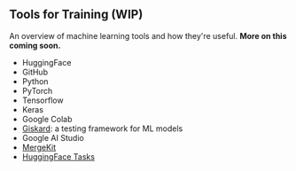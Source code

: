 ## Tools for Training (WIP)
An overview of machine learning tools and how they're useful. **More on this coming soon.**
* HuggingFace
* GitHub
* Python
* PyTorch
* Tensorflow
* Keras
* Google Colab
* [Giskard](https://www.giskard.ai/): a testing framework for ML models
* Google AI Studio
* [MergeKit](https://github.com/cg123/mergekit)
* [HuggingFace Tasks](https://huggingface.co/tasks)